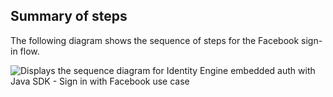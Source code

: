 ## Summary of steps

The following diagram shows the sequence of steps for the Facebook sign-in flow.

<div class="common-image-format">

![Displays the sequence diagram for Identity Engine embedded auth with Java SDK - Sign in with Facebook use case](/img/oie-embedded-sdk/oie-embedded-sdk-use-case-social-sign-in-java.png)

</div>